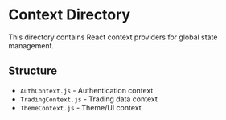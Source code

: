 
# Context Directory

This directory contains React context providers for global state management.

## Structure
- `AuthContext.js` - Authentication context
- `TradingContext.js` - Trading data context
- `ThemeContext.js` - Theme/UI context
